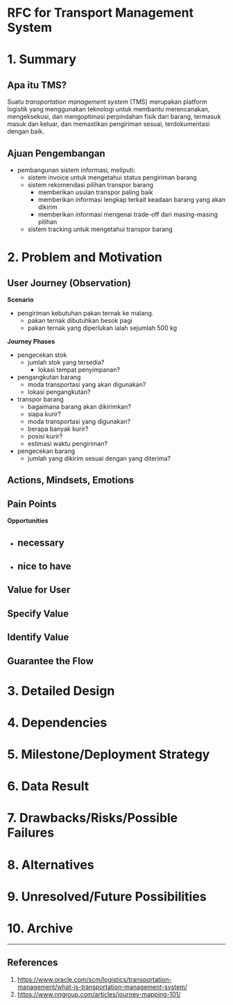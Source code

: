 # RFC for Transport Management System

# 1. Summary

## Apa itu TMS?

Suatu *transportation management system* (TMS) merupakan platform logistik yang menggunakan teknologi untuk membantu merencanakan, mengeksekusi, dan mengoptimasi perpindahan fisik dari barang, termasuk masuk dan keluar, dan memastikan pengiriman sesuai, terdokumentasi dengan baik.

## Ajuan Pengembangan
- pembangunan sistem informasi, meliputi:
	- sistem invoice untuk mengetahui status pengiriman barang
	- sistem rekomendasi pilihan transpor barang
		- memberikan usulan transpor paling baik
		- memberikan informasi lengkap terkait keadaan barang yang akan dikirim
		- memberikan informasi mengenai trade-off dari masing-masing pilihan
	- sistem tracking untuk mengetahui transpor barang

# 2. Problem and Motivation

## User Journey (Observation)
**Scenario**
- pengiriman kebutuhan pakan ternak ke malang.
	- pakan ternak dibutuhkan besok pagi
	- pakan ternak yang diperlukan ialah sejumlah 500 kg

**Journey Phases**
- pengecekan stok
	- jumlah stok yang tersedia?
		- lokasi tempat penyimpanan?
- pengangkutan barang
	- moda transportasi yang akan digunakan?
	- lokasi pengangkutan?
- transpor barang
	- bagaimana barang akan dikirimkan?
	- siapa kurir?
	- moda transportasi yang digunakan?
	- berapa banyak kurir?
	- posisi kurir?
	- estimasi waktu pengiriman?
- pengecekan barang
	- jumlah yang dikirim sesuai dengan yang diterima?

**Actions, Mindsets, Emotions**
- 

**Pain Points**
- 

**Opportunities**
- necessary
	- 
- nice to have
	- 

## Value for User
**Specify Value**
- 

**Identify Value**
- 

**Guarantee the Flow**
- 

# 3. Detailed Design



# 4. Dependencies
# 5. Milestone/Deployment Strategy
# 6. Data Result
# 7. Drawbacks/Risks/Possible Failures
# 8. Alternatives
# 9. Unresolved/Future Possibilities
# 10. Archive

---
## References
1. https://www.oracle.com/scm/logistics/transportation-management/what-is-transportation-management-system/
2. https://www.nngroup.com/articles/journey-mapping-101/